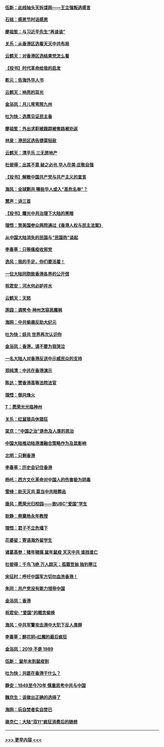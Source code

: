 #### [伍新：此线抽头天拆谍网——王立强叛逃感言](../pages/nsc993/n11687981.md?t=11290633) 
#### [石铭：感恩节时话感恩](../pages/nsc993/n11687568.md?t=11290633) 
#### [廖祖笙：与习近平先生“再谈谈”](../pages/nsc993/n11687005.md?t=11290633) 
#### [关乐：从香港区选看天灭中共布局](../pages/nsc993/n11686647.md?t=11290633) 
#### [云鹤天：对香港区选结果党怎么看](../pages/nsc993/n11686216.md?t=11290633) 
#### [【投书】时代革命给我的启发](../pages/nsc993/n11684287.md?t=11290633) 
#### [乾元：告海外华人书](../pages/nsc993/n11684044.md?t=11290633) 
#### [云鹤天：响亮的耳光](../pages/nsc993/n11684254.md?t=11290633) 
#### [金浴凤：月儿弯弯照九州](../pages/nsc993/n11684231.md?t=11290633) 
#### [吐为快：选票见证民主香](../pages/nsc993/n11684206.md?t=11290633) 
#### [廖祖笙：外出求职被跟踪被套路被劝返](../pages/nsc993/n11683874.md?t=11290633) 
#### [林泉：港民区选告捷莫轻敌](../pages/nsc993/n11683930.md?t=11290633) 
#### [云鹤天：清平乐 三无房地产](../pages/nsc993/n11681521.md?t=11290633) 
#### [杜彼得：出其不意 破之必也 华人在美 庄敬自强](../pages/nsc993/n11679554.md?t=11290633) 
#### [【投书】解散中国共产党与共产主义的宣言](../pages/nsc993/n11679177.md?t=11290633) 
#### [海风：全球剿共 哪些华人或入“高危名单”？](../pages/nsc993/n11678617.md?t=11290633) 
#### [慧声：诗三首](../pages/nsc993/n11678848.md?t=11290633) 
#### [【投书】曝光中共治理下大陆的黑暗](../pages/nsc993/n11678674.md?t=11290633) 
#### [理悟：贺美国参众两院通过《香港人权与民主法案》](../pages/nsc993/n11678104.md?t=11290633) 
#### [从中国大陆消失的民国与“民国热”谈起](../pages/nsc993/n11678075.md?t=11290633) 
#### [李春草：只等瘟疫收邪党](../pages/nsc993/n11677308.md?t=11290633) 
#### [逸风：我的手足，你们要活着！](../pages/nsc993/n11676352.md?t=11290633) 
#### [一位大陆同胞致香港各界的公开信](../pages/nsc993/n11675761.md?t=11290633) 
#### [祝君安：河水何必妒井水](../pages/nsc993/n11675746.md?t=11290633) 
#### [云鹤天：天怒](../pages/nsc993/n11675718.md?t=11290633) 
#### [莲园：调笑令‧神州怎容恶魔祸](../pages/nsc993/n11675648.md?t=11290633) 
#### [海网：中共偷袭反助大纪元](../pages/nsc993/n11673515.md?t=11290633) 
#### [吐为快：妖共 世界再次认识你](../pages/nsc993/n11673506.md?t=11290633) 
#### [金浴凤：香港，请不要为我哭泣](../pages/nsc993/n11673248.md?t=11290633) 
#### [一名大陆人对香港反送中示威民众的支持](../pages/nsc993/n11672615.md?t=11290633) 
#### [郑纯清：中共在香港演示](../pages/nsc993/n11670539.md?t=11290633) 
#### [陈达：赞香港高等法院法官](../pages/nsc993/n11669542.md?t=11290633) 
#### [理悟：倒共烽火](../pages/nsc993/n11668844.md?t=11290633) 
#### [T：愿荣光光临神州](../pages/nsc993/n11668421.md?t=11290633) 
#### [关乐：红鼠狼兵休猖狂](../pages/nsc993/n11668378.md?t=11290633) 
#### [梁京：“中国之治”是危及人类的恶治](../pages/nsc993/n11668328.md?t=11290633) 
#### [中国大陆推动陆港澳融合策略作为及其影响](../pages/nsc993/n11668157.md?t=11290633) 
#### [北明：只剩香港](../pages/nsc993/n11668002.md?t=11290633) 
#### [李春草：历史会记住香港](../pages/nsc993/n11667927.md?t=11290633) 
#### [杨吒：西方文化革命对中国人的伤害极为阴毒](../pages/nsc993/n11664521.md?t=11290633) 
#### [雪绮：助天灭共 莫当中共陪葬品](../pages/nsc993/n11662650.md?t=11290633) 
#### [唐风：愿荣光归校园——致UBC“爱国”学生](../pages/nsc993/n11662194.md?t=11290633) 
#### [耿静：祭奠杨永年教授](../pages/nsc993/n11662514.md?t=11290633) 
#### [理悟：君子不立危墙下](../pages/nsc993/n11662172.md?t=11290633) 
#### [花婆娑：寄语海外留学生](../pages/nsc993/n11662121.md?t=11290633) 
#### [诸葛高参：猪年猪瘟 鼠年鼠疫 天灭中共 谁挡谁亡](../pages/nsc993/n11661980.md?t=11290633) 
#### [杜彼得：千鸟飞绝 万人踪灭；孤蓑笠翁 独钓寒江](../pages/nsc993/n11661170.md?t=11290633) 
#### [宋征时：呼吁中国军方切勿血洗香港！](../pages/nsc993/n11415318.md?t=11290633) 
#### [朱同：共产党没有能力领导中国](../pages/nsc993/n11660421.md?t=11290633) 
#### [金浴凤：香港](../pages/nsc993/n11660419.md?t=11290633) 
#### [祝君安: “爱国”的概念偷换](../pages/nsc993/n11659706.md?t=11290633) 
#### [海风：中共军警攻击港中大犯下反人类罪](../pages/nsc993/n11659632.md?t=11290633) 
#### [李春草：醉花阴•红魔的最后疯狂](../pages/nsc993/n11659287.md?t=11290633) 
#### [金浴凤：2019 不是 1989](../pages/nsc993/n11657663.md?t=11290633) 
#### [伍新： 鼠年未到鼠疫到](../pages/nsc993/n11655098.md?t=11290633) 
#### [吐为快：共匪在香港干什么？](../pages/nsc993/n11654891.md?t=11290633) 
#### [静安：1949至今70年 慎重思考中共与中国](../pages/nsc993/n11651244.md?t=11290633) 
#### [魏京生：该做出正确的选择了](../pages/nsc993/n11653084.md?t=11290633) 
#### [海网：玩自焚者实自焚已](../pages/nsc993/n11652423.md?t=11290633) 
#### [骆克仁：大陆“双11”疯狂消费后的随想](../pages/nsc993/n11652305.md?t=11290633) 

----
#### [ >>> 更早内容 <<< ](../indexes/nsc993-earlier.md)
